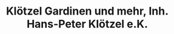 ---
title: "Klötzel Gardinen und mehr, Inh. Hans-Peter Klötzel e.K."
url: /uehlfeld/kloetzel-gardinen-und-mehr-inh-hans-peter-kloetzel-e-k/
shop: Gardinen
---
